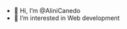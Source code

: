 - 👋 Hi, I’m @AliniCanedo
- 👀 I’m interested in Web development

<!---
AliniCanedo/AliniCanedo is a ✨ special ✨ repository because its `README.md` (this file) appears on your GitHub profile.
You can click the Preview link to take a look at your changes.
--->
